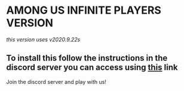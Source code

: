 # AMONG US INFINITE PLAYERS VERSION
 _this version uses v2020.9.22s_
## To install this follow the instructions in the discord server you can access using [this](http://sadc.ml/1) link
 Join the discord server and play with us!
